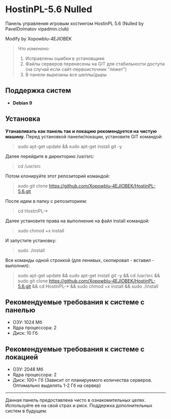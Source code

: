 # HostinPL-5.6 Nulled
Панель управления игровым хостингом HostinPL 5.6 (Nulled by PavelDolmatov vipadmin.club)

Modify by Xopowblu-4EJlOBEK
> *Что изменено:*
> 1. Исправлены ошибки в установщике
> 2. Файлы серверов перенесены на GIT для стабильности доступа (на случай если сайт-первоисточник "ляжет")
> 3. В панели вырезаны все шеллы/дыры

## Поддержка систем
+ **Debian 9**
 
## Установка
**Утанавливать как панель так и локацию рекомендуется на чистую машину.**
Перед установкой панели/локации, установите GIT командой:
> sudo apt-get update && sudo apt-get install git -y

Далее перейдите в директорию /usr/src:
> cd /usr/src

Потом клонируйте этот репозиторий командой:
> sudo git clone https://github.com/Xopowblu-4EJlOBEK/HostinPL-5.6.git

После идем в папку с репозиторием:
> cd HostinPL-*

Далее установите права на выполнение на файл install командой:
> sudo chmod +x install

И запустите установку:
> sudo ./install

Все команды одной строккой (для ленивых, скопировал - вставил - выполнил):
> sudo apt-get update && sudo apt-get install git -y && cd /usr/src && sudo git clone https://github.com/Xopowblu-4EJlOBEK/HostinPL-5.6.git && cd HostinPL-* && sudo chmod +x install && sudo ./install

## Рекомендуемые требования к системе с панелью
+ ОЗУ: 1024 Мб
+ Ядра процессора: 2
+ Диск: 10 Гб

## Рекомендуемые требования к системе с локацией
+ ОЗУ: 2048 Мб
+ Ядра процессора: 2
+ Диск: 100+ Гб (Зависит от планируемого количества серверов. Оптимально выделять 1-2 Гб на сервер)
---
Данная панель предоставлена чисто в ознакомительных целях. Используйте ее на свой страх и риск. Поддержка дополнительных систем в будущем.
